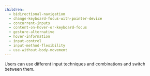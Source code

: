 ```yaml
---
children:
  - bidirectional-navigation
  - change-keyboard-focus-with-pointer-device
  - concurrent-inputs
  - content-on-hover-or-keyboard-focus
  - gesture-alternative
  - hover-information
  - input-control
  - input-method-flexibility
  - use-without-body-movement
---
```


Users can use different input techniques and combinations and switch between them.
